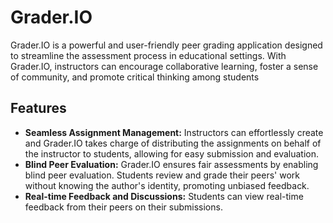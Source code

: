 # Grader.IO
Grader.IO is a powerful and user-friendly peer grading application designed to streamline the assessment process in educational settings. With Grader.IO, instructors can encourage collaborative learning, foster a sense of community, and promote critical thinking among students

## Features

-   **Seamless Assignment Management:** Instructors can effortlessly create and Grader.IO takes charge of distributing the assignments on behalf of the instructor to students, allowing for easy submission and evaluation.
-   **Blind Peer Evaluation:** Grader.IO ensures fair assessments by enabling blind peer evaluation. Students review and grade their peers' work without knowing the author's identity, promoting unbiased feedback.
- **Real-time Feedback and Discussions:** Students can view real-time feedback from their peers on their submissions.
